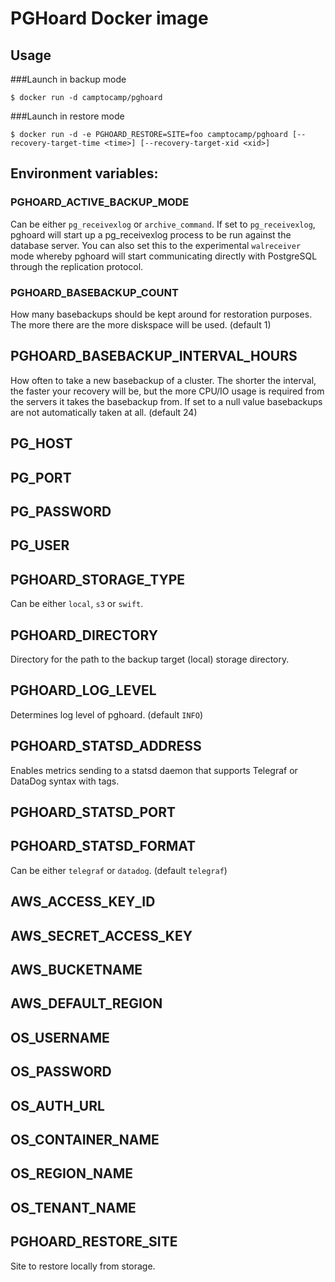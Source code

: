 PGHoard Docker image
====================

Usage
-----

###Launch in backup mode

```shell
$ docker run -d camptocamp/pghoard
```

###Launch in restore mode

```shell
$ docker run -d -e PGHOARD_RESTORE=SITE=foo camptocamp/pghoard [--recovery-target-time <time>] [--recovery-target-xid <xid>]
```

Environment variables:
----------------------

### PGHOARD_ACTIVE_BACKUP_MODE

Can be either `pg_receivexlog` or `archive_command`. If set to `pg_receivexlog`, pghoard will start up a pg_receivexlog process to be run against the database server. You can also set this to the experimental `walreceiver` mode whereby pghoard will start communicating directly with PostgreSQL through the replication protocol.

### PGHOARD_BASEBACKUP_COUNT

How many basebackups should be kept around for restoration purposes. The more there are the more diskspace will be used. (default 1)

## PGHOARD_BASEBACKUP_INTERVAL_HOURS

How often to take a new basebackup of a cluster. The shorter the interval, the faster your recovery will be, but the more CPU/IO usage is required from the servers it takes the basebackup from. If set to a null value basebackups are not automatically taken at all. (default 24)

## PG_HOST

## PG_PORT

## PG_PASSWORD

## PG_USER

## PGHOARD_STORAGE_TYPE

Can be either `local`, `s3` or `swift`.

## PGHOARD_DIRECTORY

Directory for the path to the backup target (local) storage directory.

## PGHOARD_LOG_LEVEL

Determines log level of pghoard. (default `INFO`)

## PGHOARD_STATSD_ADDRESS

Enables metrics sending to a statsd daemon that supports Telegraf or DataDog syntax with tags.

## PGHOARD_STATSD_PORT

## PGHOARD_STATSD_FORMAT

Can be either `telegraf` or `datadog`. (default `telegraf`)

## AWS_ACCESS_KEY_ID

## AWS_SECRET_ACCESS_KEY

## AWS_BUCKETNAME

## AWS_DEFAULT_REGION

## OS_USERNAME

## OS_PASSWORD

## OS_AUTH_URL

## OS_CONTAINER_NAME

## OS_REGION_NAME

## OS_TENANT_NAME

## PGHOARD_RESTORE_SITE

Site to restore locally from storage.
